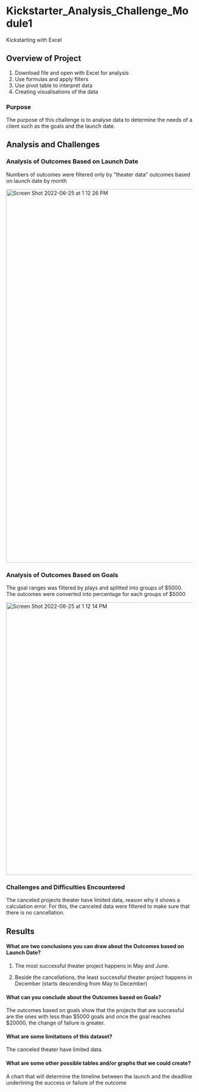 # Kickstarter_Analysis_Challenge_Module1
Kickstarting with Excel
## Overview of Project
1) Download file and open with Excel for analysis
2) Use formulas and apply filters
3) Use pivot table to interpret data
4) Creating visualisations of the data 

### Purpose
The purpose of this challenge is to analyse data to determine the needs of a client such as the goals and the launch date.


## Analysis and Challenges

### Analysis of Outcomes Based on Launch Date
Numbers of outcomes were filtered only by "theater data" outcomes based on launch date by month

<img width="1010" alt="Screen Shot 2022-06-25 at 1 12 26 PM" src="https://user-images.githubusercontent.com/107282754/175789078-b58527c5-e737-44f5-b6e8-27c803e69e26.png">

### Analysis of Outcomes Based on Goals
The goal ranges was filtered by plays and splitted into groups of $5000. The outcomes were converted into percentage for each groups of $5000


<img width="737" alt="Screen Shot 2022-06-25 at 1 12 14 PM" src="https://user-images.githubusercontent.com/107282754/175789107-6171b113-4efe-42fb-afaa-1cfe7aac25d5.png">


### Challenges and Difficulties Encountered
The canceled projects theater have limited data, reason why it shows a calculation error. For this, the  canceled data were filtered to make sure that there is no cancellation.


## Results

#### What are two conclusions you can draw about the Outcomes based on Launch Date?

1) The most successful theater project happens in May and June.

2) Beside the cancellations, the least successful theater project happens in December (starts descending from May to December)

#### What can you conclude about the Outcomes based on Goals?
The outcomes based on goals show that the projects that are successful are the ones with less than $5000 goals and once the goal reaches $20000, the change of failure is greater. 

#### What are some limitations of this dataset?
The canceled theater have limited data.


#### What are some other possible tables and/or graphs that we could create?
A chart that will determine the timeline between the launch and the deadline underlining the success or failure of the outcome

